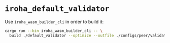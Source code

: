 # `iroha_default_validator`

Use `iroha_wasm_builder_cli` in order to build it:

```bash
cargo run --bin iroha_wasm_builder_cli -- \
  build ./default_validator --optimize --outfile ./configs/peer/validator.wasm
```